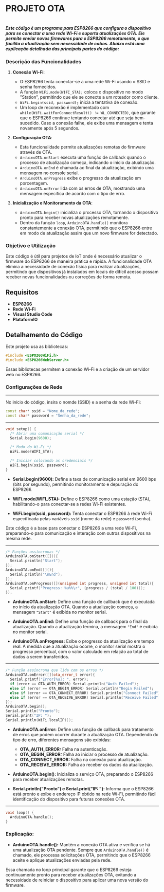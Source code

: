 <h1 text-center>PROJETO OTA<h1>

<h5>Este código é um programa para ESP8266 que configura o dispositivo para se conectar a uma rede Wi-Fi e suporta atualizações OTA. Ele permite enviar novos firmwares para o ESP8266 remotamente, o que facilita a atualização sem necessidade de cabos. Abaixo está uma explicação detalhada das principais partes do código:</h5>

### Descrição das Funcionalidades

1. **Conexão Wi-Fi**:

   - O ESP8266 tenta conectar-se a uma rede Wi-Fi usando o SSID e senha fornecidos.
   - A função `WiFi.mode(WIFI_STA);` coloca o dispositivo no modo "Station", permitindo que ele se conecte a um roteador como cliente.
   - `WiFi.begin(ssid, password);` inicia a tentativa de conexão.
   - Um loop de reconexão é implementado com `while(WiFi.waitForConnectResult() != WL_CONNECTED)`, que garante que o ESP8266 continue tentando conectar até que seja bem-sucedido. Caso a conexão falhe, ele exibe uma mensagem e tenta novamente após 5 segundos.

2. **Configuração OTA**:

   - Esta funcionalidade permite atualizações remotas do firmware através de OTA.
   - `ArduinoOTA.onStart` executa uma função de callback quando o processo de atualização começa, indicando o início da atualização.
   - `ArduinoOTA.onEnd` é chamada ao final da atualização, exibindo uma mensagem no console serial.
   - `ArduinoOTA.onProgress` exibe o progresso da atualização em porcentagem.
   - `ArduinoOTA.onError` lida com os erros de OTA, mostrando uma mensagem específica de acordo com o tipo de erro.

3. **Inicialização e Monitoramento da OTA**:
   - `ArduinoOTA.begin()` inicializa o processo OTA, tornando o dispositivo pronto para receber novas atualizações remotamente.
   - Dentro da função `loop`, `ArduinoOTA.handle()` monitora constantemente a conexão OTA, permitindo que o ESP8266 entre em modo de atualização assim que um novo firmware for detectado.

### Objetivo e Utilização

Este código é útil para projetos de IoT onde é necessário atualizar o firmware do ESP8266 de maneira prática e rápida. A funcionalidade OTA elimina a necessidade de conexão física para realizar atualizações, permitindo que dispositivos já instalados em locais de difícil acesso possam receber novas funcionalidades ou correções de forma remota.

## Requisitos

- **ESP8266**
- **Rede Wi-Fi**
- **Visual Studio Code**
- **PlataformIO**

## Detalhamento do Código

<p>Este projeto usa as bibliotecas:</p>

```cpp
#include <ESP8266WiFi.h>
#include <ESP8266WebServer.h>
```
<p>Essas bibliotecas permitem a conexão Wi-Fi e a criação de um servidor web no ESP8266.</p> 

<h3>Configurações de Rede</h3> 

---------------------------------------------------------------------------------------------

<p>No início do código, insira o nomde (SSID) e a senha da rede Wi-Fi:</p>

```cpp
const char* ssid = "Nome_da_rede";
const char* password = "Senha_da_rede";
```

---------------------------------------------------------------------------------------------

```cpp
void setup() {
  /* Abrir uma comunicação serial */
  Serial.begin(9600);
  
  /* Modo do Wi-Fi */
  WiFi.mode(WIFI_STA);
  
  /* Iniciar colocando as credenciais */
  WiFi.begin(ssid, password);
}
```

- **Serial.begin(9600):** Define a taxa de comunicação serial em 9600 bps (bits por segundo), permitindo monitoramento e depuração do ESP8266.
  
- **WiFi.mode(WIFI_STA):** Define o ESP8266 como uma estação (STA), habilitando-o para conectar-se a redes Wi-Fi existentes.
  
- **WiFi.begin(ssid, password):** Tenta conectar o ESP8266 à rede Wi-Fi especificada pelas variáveis `ssid` (nome da rede) e `password` (senha).

Este código é a base para conectar o ESP8266 a uma rede Wi-Fi, preparando-o para comunicação e interação com outros dispositivos na mesma rede.

---------------------------------------------------------------------------------------------

```cpp
/* Funções assíncronas */
ArduinoOTA.onStart([](){
  Serial.println("Start");
});
ArduinoOTA.onEnd([](){
  Serial.println("\nEnd");
});
ArduinoOTA.onProgress([](unsigned int progress, unsigned int total){
  Serial.printf("Progress: %u%%\r", (progress / (total / 100)));
});
```

- **ArduinoOTA.onStart:** Define uma função de callback que é executada no início da atualização OTA. Quando a atualização começa, a mensagem `"Start"` é exibida no monitor serial.

- **ArduinoOTA.onEnd:** Define uma função de callback para o final da atualização. Quando a atualização termina, a mensagem `"End"` é exibida no monitor serial.

- **ArduinoOTA.onProgress:** Exibe o progresso da atualização em tempo real. À medida que a atualização ocorre, o monitor serial mostra o progresso percentual, com o valor calculado em relação ao total de dados a serem transferidos.

---------------------------------------------------------------------------------------------

```cpp
/* Função assíncrona que lida com os erros */
ArduinoOTA.onError([](ota_error_t error){
  Serial.printf("Error[%u]: ", error);
  if (error == OTA_AUTH_ERROR) Serial.println("Auth Failed");
  else if (error == OTA_BEGIN_ERROR) Serial.println("Begin Failed");
  else if (error == OTA_CONNECT_ERROR) Serial.println("Connect Failed");
  else if (error == OTA_RECEIVE_ERROR) Serial.println("Receive Failed");
});
ArduinoOTA.begin();
Serial.println("Pronto");
Serial.print("IP: ");
Serial.println(WiFi.localIP());
```

- **ArduinoOTA.onError:** Define uma função de callback para tratamento de erros que podem ocorrer durante a atualização OTA. Dependendo do tipo de erro, diferentes mensagens são exibidas:
  - **OTA_AUTH_ERROR:** Falha na autenticação.
  - **OTA_BEGIN_ERROR:** Falha ao iniciar o processo de atualização.
  - **OTA_CONNECT_ERROR:** Falha na conexão para atualização.
  - **OTA_RECEIVE_ERROR:** Falha ao receber os dados da atualização.

- **ArduinoOTA.begin():** Inicializa o serviço OTA, preparando o ESP8266 para receber atualizações remotas.

- **Serial.println("Pronto") e Serial.print("IP: "):** Informa que o ESP8266 está pronto e exibe o endereço IP obtido na rede Wi-Fi, permitindo fácil identificação do dispositivo para futuras conexões OTA.

---------------------------------------------------------------------------------------------

```cpp
void loop() {
  ArduinoOTA.handle();
}
```

### Explicação:

- **ArduinoOTA.handle():** Mantém a conexão OTA ativa e verifica se há uma atualização OTA pendente. Sempre que `ArduinoOTA.handle()` é chamado, ele processa solicitações OTA, permitindo que o ESP8266 aceite e aplique atualizações enviadas pela rede.

Essa chamada no loop principal garante que o ESP8266 esteja continuamente pronto para receber atualizações OTA, evitando a necessidade de reiniciar o dispositivo para aplicar uma nova versão do firmware.
